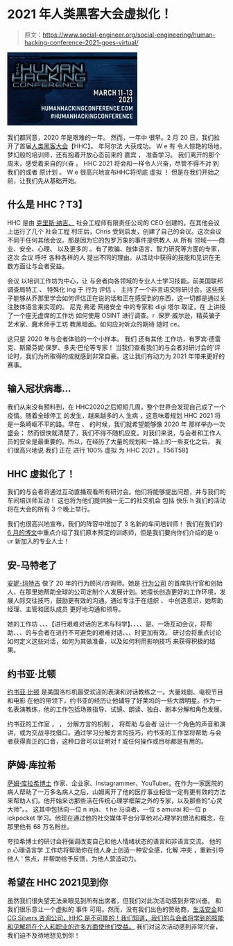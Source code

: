 # 2021 年人类黑客大会虚拟化！

> 原文：<https://www.social-engineer.org/social-engineering/human-hacking-conference-2021-goes-virtual/>

![Human Hacking Conference 2021](img/2099e6481fe5803c3bab1bc0e4d2fbb5.png "Human Hacking Conference (HHC) 2021 Goes Virtual!")

我们都同意，2020 年是艰难的一年。 然而，一年中 很早。2 月 20 日，我们拉开了首届[人类黑客大会](http://www.humanhackingconference.com)【HHC】。 年阿尔法 大获成功。 W e 有 令人惊艳的场地，梦幻般的培训师，还有抱着开放心态前来的 嘉宾 ， 准备学习。 我们离开的那个周末，感受着来自的兴奋 。 HHC 2021 将会和一样令人兴奋，尽管不得不对 到 我们的或者 原计划 。 W e 很高兴地宣布HHC将彻底 虚拟 ！ 但是在我们开始之前，让我们先从基础开始。

## 什么是 HHC？T3】

HHC 是由 [克里斯·纳吉、](https://www.social-engineer.com/social-engineer-team/christopher-hadnagy/) 社会工程师有限责任公司的 CEO 创建的。在其他会议上运行了几个 社会工程 村庄后，Chris 受到启发，创建了自己的会议。这次会议不同于任何其他会议。那是因为它的包罗万象的事件提供教人 从 所有 领域——商业、安全、心理、 以及更多的 。有了欺骗、肢体语言、智力研究等方面的专家，这次 会议 呼吁 各种各样的人 提出不同的理由。从活动中获得的技能和见识在无数方面让与会者受益。

会议 以培训工作坊为中心，让 与会者向各领域的专业人士学习技能。前美国联邦调查局特工 、 特殊化 ing 于 行为 评估 、 主持了一个非言语交际研讨会。这些孩子能够从乔那里学会如何评估正在说的话和正在感受到的东西，这一切都是通过关注肢体语言来实现的。 尼克·弗诺 网络安全 中的专家和 digi 塔尔 取证，在 上讲授了一个座无虚席的工作坊 如何使用 OSINT 进行调查。r .保罗·威尔逊，精英骗子艺术家、魔术师手工坊 教黑暗面。如何应对听众的期待 随时 ce。

这只是 2020 年与会者体验的一个小样本。 我们 还有其他 工作坊，有罗宾·德雷克、斯黛芬妮·保罗、多夫·巴伦等专家！ 当我们查看我们的与会者对研讨会的’评论时，我们为所取得的成就感到非常自豪。这让我们有动力为 2021 年带来更好的赛事。

## 输入冠状病毒…

我们从来没有预料到，在 HHC2020之后短短几周，整个世界会发现自己成了一个疫情。随着全球停工 的发生，越来越多的人 生病 ，这意味着规划 HHC 2021 将是一条崎岖不平的路。早在 、 的时候，我们就希望能够像 2020 年 那样举办一次盛会； 然而很快就清楚了，我们不得不随机应变。对我们来说，与会者和工作人员的安全是最重要的。所以，在经历了大量的规划和一路上的一些变化之后， 我们很高兴地说 我们 正在 进行 100% 虚拟 为 HHC 2021 。T56T58】

## HHC 虚拟化了！

我们的与会者将通过互动直播观看所有研讨会。他们将能够提出问题，并与我们的车间培训师互动！ 这也将为他们提供独一无二的社交机会 包括 快乐 h 我们的活动将在大会的所有 3 个晚上举行。

我们也很高兴地宣布，我们的阵容中增加了 3 名新的车间培训师！ 我们在我们的[6 月的博文](https://www.social-engineer.org/social-engineering/the-human-hacking-conference-2021-plan-to-be-amazed/)中重点介绍了我们原本预定的训练师，但是我们要向你们介绍的是 o ur 新加入的专业人士！

## 安-马特老了

[安妮-玛特吉](https://www.humanhackingconference.com/trainers/anne-maartje-oud/) 做了 20 年的行为顾问/咨询师。她是 [行为公司](https://www.behaviourcompany.eu/) 的首席执行官和创始人，在那里她帮助全球的公司定制个人发展计划。她擅长创造更好的工作环境，发展人际交往技巧，鼓励更有效的沟通。通过专注于在组织 、 中创造意识，她帮助经理、主管和团队成员 更好地沟通和领导。

她的工作坊 、、、【进行艰难对话的艺术与科学】、、、、是、一场互动会议，将帮助、、、的与会者在进行不可避免的艰难对话、、、时更加有效。 研讨会将重点讨论如何定义这些对话，如何为其做准备，以及如何利用影响技巧 来获得积极的结果。

## 约书亚·比顿

[约书亚·比顿](https://www.humanhackingconference.com/trainers/joshua-bitton/) 是美国洛杉机最受欢迎的表演和对话教练之一。大量戏剧、电视节目和电影 在他的带领下，约书亚的经历让他辅导了好莱坞的一些大牌明星。作为一名表演教练，他的工作包括场景指导、试镜、朗读、独白、剧本分解和角色发展。

约书亚的工作室 ， ， 分解方言的机制 ， 将帮助 与会者 设计一个角色的声音和演讲，或为交战寻找借口。通过学习分解方言的技巧，约书亚的工作室将帮助 与会者获得真正的口音，这种口音可以证明对 f 或任何操作或目标都是有用的。

## 萨姆·库拉希

[萨姆·库拉希博士](https://www.humanhackingconference.com/trainers/sam-qurashi/) 作家、企业家、Instagrammer、YouTuber。在作为一家医院的病人帮助了一万多名病人之后，山姆离开了他的医疗事业相信一定有更有效的方法来帮助人们。他开始采访那些活在传统心理学框架之外的专家，以及那些的“心灵大师”。。 这其中包括向一位 n inja、 t he 马语者、一位 s amurai 和一位 p ickpocket 学习。他现在通过他的社交媒体平台分享他对心理学的想法和概念，在那里他有 68 万名粉丝。

夸拉希博士的研讨会将强调改变自己和他人情绪状态的语言和非语言交流。 他的 p 心理语言学 工作坊将帮助你在他人身上创造一种安全感，化解 冲突 ，重新引导他人 ' 焦点，并帮助给予反馈，为他人营造动力。

## 希望在 HHC 2021见到你

虽然我们很失望无法亲眼见到所有出席者，但我们对此次活动感到非常兴奋。 和 我们很乐意让一个虚拟的 事件 可用。然而，没有我们出色的赞助商，[生活安全](https://www.livingsecurity.com/)和 [CG Silvers 咨询公司，HHC 是不可能的！我们知道，我们的与会者将学到的技能和见解将在个人和职业的许多方面使他们受益。](https://www.cgsilvers.com/) 我们对这次活动感到非常兴奋，我们迫不及待地想见到你！